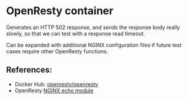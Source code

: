 # OpenResty container

Generates an HTTP 502 response, and sends the response body really slowly, so that we can test with
a response read timeout.

Can be expanded with additional NGINX configuration files if future test cases require other
OpenResty functions.

## References:

- Docker Hub: [openresty/openresty](https://hub.docker.com/r/openresty/openresty)
- OpenResty [NGINX echo module](https://github.com/openresty/echo-nginx-module) 
